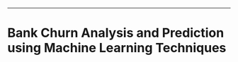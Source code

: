 --------------------------------------------------------------------------------------------------------------------------------------------------------------------------
# **Bank Churn Analysis and Prediction using Machine Learning Techniques**
